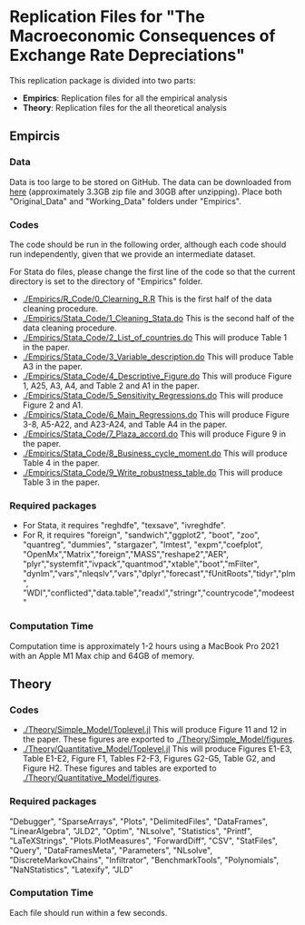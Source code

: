 # Replication Files for "The Macroeconomic Consequences of Exchange Rate Depreciations"

This replication package is divided into two parts:
* **Empirics**: Replication files for all the empirical analysis
* **Theory**: Replication files for the all theoretical analysis


## Empircis
### Data
Data is too large to be stored on GitHub. The data can be downloaded from [here](https://www.dropbox.com/scl/fi/k8487v6oaaeurqtnj24om/Trilemma_Replication_Data_Files.zip?rlkey=mssvlv7xu2zph92mvb9htes7f&dl=1) (approximately 3.3GB zip file and 30GB after unzipping). Place both "Original_Data" and "Working_Data" folders under "Empirics". 
### Codes 
The code should be run in the following order, although each code should run independently, given that we provide an intermediate dataset. 

For Stata do files, please change the first line of the code so that the current directory is set to the directory of "Empirics" folder. 
 * [./Empirics/R_Code/0_Clearning_R.R](./Empirics/R_Code/0_Cleaning_R.R)
   This is the first half of the data cleaning procedure.
 * [./Empirics/Stata_Code/1_Cleaning_Stata.do](./Empirics/Stata_Code/1_Cleaning_Stata.do)
   This is the second half of the data cleaning procedure.
 * [./Empirics/Stata_Code/2_List_of_countries.do](./Empirics/Stata_Code/2_List_of_countries.do)
   This will produce Table 1 in the paper.
 * [./Empirics/Stata_Code/3_Variable_description.do](./Empirics/Stata_Code/3_Variable_description.do)
   This will produce Table A3 in the paper.
 * [./Empirics/Stata_Code/4_Descriptive_Figure.do](./Empirics/Stata_Code/4_Descriptive_Figure.do)
   This will produce Figure 1, A25, A3, A4, and Table 2 and A1 in the paper.
 * [./Empirics/Stata_Code/5_Sensitivity_Regressions.do](./Empirics/Stata_Code/5_Sensitivity_Regressions.do)
   This will produce Figure 2 and A1.
 * [./Empirics/Stata_Code/6_Main_Regressions.do](./Empirics/Stata_Code/6_Main_Regressions.do)
   This will produce Figure 3-8, A5-A22, and A23-A24, and Table A4 in the paper.
 * [./Empirics/Stata_Code/7_Plaza_accord.do](./Empirics/Stata_Code/7_Plaza_accord.do)
   This will produce Figure 9 in the paper.
 * [./Empirics/Stata_Code/8_Business_cycle_moment.do](./Empirics/Stata_Code/8_Business_cycle_moment.do)
   This will produce Table 4 in the paper. 
 * [./Empirics/Stata_Code/9_Write_robustness_table.do](./Empirics/Stata_Code/9_Write_robustness_table.do)
   This will produce Table 3 in the paper. 


### Required packages
* For Stata, it requires "reghdfe", "texsave", "ivreghdfe".
* For R, it requires "foreign", "sandwich","ggplot2", "boot", "zoo", 
                     "quantreg", "dummies", "stargazer", "lmtest", "expm","coefplot",
                     "OpenMx","Matrix","foreign","MASS","reshape2","AER",
                     "plyr","systemfit","ivpack","quantmod","xtable","boot","mFilter",
                     "dynlm","vars","nleqslv","vars","dplyr","forecast","fUnitRoots","tidyr","plm",
                     "WDI","conflicted","data.table","readxl","stringr","countrycode","modeest"
### Computation Time
Computation time is approximately 1-2 hours using a MacBook Pro 2021 with an Apple M1 Max chip and 64GB of memory. 


## Theory

### Codes
* [./Theory/Simple_Model/Toplevel.jl](./Theory/Julia/Toplevel.jl) 
  This will produce Figure 11 and 12 in the paper. These figures are exported to [./Theory/Simple_Model/figures](./Theory/Simple_Model/figures).
* [./Theory/Quantitative_Model/Toplevel.jl](./Theory/Quantitative_Model/Toplevel.jl) 
  This will produce Figures E1-E3, Table E1-E2, Figure F1, Tables F2-F3, Figures G2-G5, Table G2, and Figure H2. These figures and tables are exported to [./Theory/Quantitative_Model/figures](./Theory/Quantitative_Model/figures).

### Required packages
  "Debugger", "SparseArrays", "Plots", "DelimitedFiles", "DataFrames", "LinearAlgebra", "JLD2", "Optim", "NLsolve", "Statistics", "Printf", "LaTeXStrings", "Plots.PlotMeasures", "ForwardDiff", "CSV", "StatFiles", "Query",   "DataFramesMeta", "Parameters", "NLsolve", "DiscreteMarkovChains", "Infiltrator", "BenchmarkTools", "Polynomials", "NaNStatistics", "Latexify", "JLD"
### Computation Time
 Each file should run within a few seconds.


